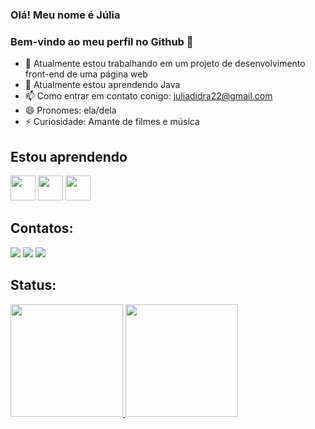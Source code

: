 ### Olá! Meu nome é Júlia
### Bem-vindo ao meu perfil no Github 👋

<!--
**juliadidra/juliadidra** is a ✨ _special_ ✨ repository because its `README.md` (this file) appears on your GitHub profile.
-->

- 🔭 Atualmente estou trabalhando em um projeto de desenvolvimento front-end de uma página web
- 🌱 Atualmente estou aprendendo Java 
- 📫 Como entrar em contato conigo: juliadidra22@gmail.com
- 😄 Pronomes: ela/dela
- ⚡ Curiosidade: Amante de filmes e música

<!--![Snake animation](https://github.com/juliadidra/juliadidra/blob/output/github-contribution-grid-snake.svg)-->


## Estou aprendendo
<img src="https://cdn.jsdelivr.net/gh/devicons/devicon/icons/java/java-original.svg" width="40" height="40"/> <img src="https://cdn.jsdelivr.net/gh/devicons/devicon/icons/html5/html5-original.svg" width="40" height="40"/> <img src="https://cdn.jsdelivr.net/gh/devicons/devicon/icons/css3/css3-original-wordmark.svg" width="40" height="40" />

## Contatos:

<div>
<a href="https://instagram.com/juliadidra123" target="_blank"><img src="https://img.shields.io/badge/-Instagram-%23E4405F?style=for-the-badge&logo=instagram&logoColor=white" target="_blank"></a>
<a href = "mailto:contato@juliadidra22@gmail.com"><img src="https://img.shields.io/badge/Gmail-D14836?style=for-the-badge&logo=gmail&logoColor=white" target="_blank"></a>
<a href="https://www.linkedin.com/in/júlia-didra-b8ba6720a" target="_blank"><img src="https://img.shields.io/badge/-LinkedIn-%230077B5?style=for-the-badge&logo=linkedin&logoColor=white" target="_blank"></a>   
</div>

## Status:
<div>
<a href="https://github.com/juliadidra">
<img height="180em" src="https://github-readme-stats.vercel.app/api/top-langs/?username=juliadidra&layout=compact&langs_count=7&theme=dracula"/>
<img height="180em" src="https://github-readme-stats.vercel.app/api?username=juliadidra&show_icons=true&theme=dracula&include_all_commits=true&count_private=true"/>
</div>
